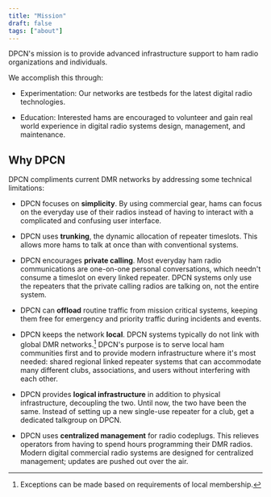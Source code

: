 ```yaml
---
title: "Mission"
draft: false
tags: ["about"]
---
```


DPCN's mission is to provide advanced infrastructure support to ham radio organizations and individuals.

<!--more-->

We accomplish this through:

* Experimentation: Our networks are testbeds for the latest digital radio technologies.

* Education: Interested hams are encouraged to volunteer and gain real world experience in digital radio systems design, management, and maintenance.

## Why DPCN

DPCN compliments current DMR networks by addressing some technical limitations:

* DPCN focuses on **simplicity**. By using commercial gear, hams can focus on the everyday use of their radios instead of having to interact with a complicated and confusing user interface.

* DPCN uses **trunking**, the dynamic allocation of repeater timeslots. This allows more hams to talk at once than with conventional systems.

* DPCN encourages **private calling**. Most everyday ham radio communications are one-on-one personal conversations, which needn't consume a timeslot on every linked repeater. DPCN systems only use the repeaters that the private calling radios are talking on, not the entire system.

* DPCN can **offload** routine traffic from mission critical systems, keeping them free for emergency and priority traffic during incidents and events.

* DPCN keeps the network **local**. DPCN systems typically do not link with global DMR networks.[^1] DPCN's purpose is to serve local ham communities first and to provide modern infrastructure where it's most needed: shared regional linked repeater systems that can accommodate many different clubs, associations, and users without interfering with each other.

* DPCN provides **logical infrastructure** in addition to physical infrastructure, decoupling the two. Until now, the two have been the same. Instead of setting up a new single-use repeater for a club, get a dedicated talkgroup on DPCN.

* DPCN uses **centralized management** for radio codeplugs. This relieves operators from having to spend hours programming their DMR radios. Modern digital commercial radio systems are designed for centralized management; updates are pushed out over the air.

[^1]: Exceptions can be made based on requirements of local membership.
